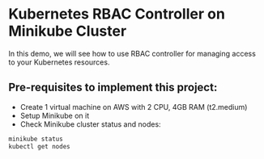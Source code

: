 # Kubernetes RBAC Controller on Minikube Cluster

In this demo, we will see how to use RBAC controller for managing access to your Kubernetes resources.

## Pre-requisites to implement this project:

- Create 1 virtual machine on AWS with 2 CPU, 4GB RAM (t2.medium)
- Setup Minikube on it
- Check Minikube cluster status and nodes:

```bash
minikube status
kubectl get nodes
